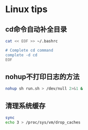 # Linux tips

## cd命令自动补全目录

```bash
cat << EOF >> ~/.bashrc

# Complete cd command
complete -d cd
EOF
```

## nohup不打印日志的方法

```bash
nohup sh run.sh > /dev/null 2>&1 &
```

## 清理系统缓存

```bash
sync
echo 3 > /proc/sys/vm/drop_caches
```
